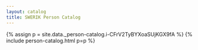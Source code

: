 ```yaml
---
layout: catalog
title: SWERIK Person Catalog
---
```

{% assign p = site.data._person-catalog.i-CFrV2TyBYXoaSUjKGX9fA %}
{% include person-catalog.html p=p %}

